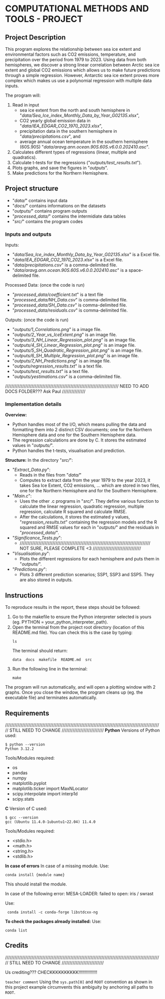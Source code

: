 # COMPUTATIONAL METHODS AND TOOLS - PROJECT 

## Project Description

This program explores the relationship between sea ice extent and environmental factors such as CO2 emissions, temperature, and precipitation over the period from 1979 to 2023. Using data from both hemispheres, we discover a strong linear correlation between Arctic sea ice extent and global CO2 emissions which allows us to make future predictions through a simple regression. However, Antarctic sea ice extent proves more complex which makes us use a polynomial regression with multiple data inputs.

The program will:
1. Read in input
   - sea ice extent from the north and south hemisphere in "*data/Sea_Ice_index_Monthly_Data_by_Year_G02135.xlsx*",
   - CO2 yearly global emission data in "*data/IEA_EDGAR_CO2_1970_2023.xlsx*",
   - precipitation data in the southern hemisphere in "*data/precipitations.csv*", and
   - average annual ocean temperature in the southern hemisphere (60S.90S) "*data/aravg.ann.ocean.90S.60S.v6.0.0.202410.asc*".
2. Calculates different types of regressions (linear, multiple and quadratics).
3. Calculate t-tests for the regressions ("*outputs/test_results.txt*").
4. Plots graphs, and save the figures in "*outputs*".
5. Make predictions for the Northern Hemisphere.


## Project structure

- "*data/*" contains input data
- "*docs/*" contains informations on the datasets
- "*outputs/*" contains program outputs
- "*processed_data/*" contains the intermidiate data tables 
- "*src/*" contains the program codes

### Inputs and outputs

Inputs:
- "*data/Sea_Ice_index_Monthly_Data_by_Year_G02135.xlsx*" is a Excel file. 
- "*data/IEA_EDGAR_CO2_1970_2023.xlsx*" is a Excel file.
- "*data/precipitations.csv*" is a comma-delimited file.
- "*data/aravg.ann.ocean.90S.60S.v6.0.0.202410.asc*" is a space-delimited file.

Processed Data: (once the code is run)
- "*processed_data/coefficient.txt*" is a text file
- "*processed_data/NH_Data.csv*" is comma-delimited file.
- "*processed_data/SH_Data.csv*" is comma-delimited file.
- "*processed_data/residuals.csv*" is comma-delimited file.

Outputs: (once the code is run)
- "*outputs/1_Correlations.png*" is a image file.
- "*outputs/2_Year_vs_IceExtent.png*" is an image file.
- "*outputs/3_NH_Linear_Regression_plot.png*" is an image file.
- "*outputs/4_SH_Linear_Regression_plot.png*" is an image file.
- "*outputs/5_SH_Quadratic_Regression_plot.png*" is an image file.
- "*outputs/6_SH_Multiple_Regression_plot.png*" is an image file.
- "*outputs/7_NH_Predictions.png*" is an image file.
- "*outputs/regression_results.txt*" is a text file.
- "*outputs/test_results.txt*" is a text file.
- "*outputs/yestimations.csv*" is a comma-delimited file.

///////////////////////////////////////////////////////////////////////// NEED TO ADD DOCS FOLDER??? Ask Paul ///////////////

### Implementation details
 
**Overview:**
- Python handles most of the I/O, which means pulling the data and formatting them into 2 distinct CSV documents; one for the Northern Hemisphere data and one for the Southern Hemisphere data. 
- The regression calculations are done by C. It stores the estimated values in "*outputs/*".
- Python handles the t-tests, visualisation and prediction.

**Structure:** In the directory "*src/*":
- "*Extract_Data.py*":
  - Reads in the files from "*data/*"
  - Computes to extract data from the year 1979 to the year 2023, it takes Sea Ice Extent, CO2 emissions, ... which are stored in two files, one for the Northern Hemisphere and for the Southern Hemisphere.
- "*Main.c*":
  - Uses the other .c programs in "*src/*". They define various function to calculate the linear regression, quadratic regression, multiple regression, calculate R squared and calculate RMSE.
  - After the calculations, it stores the estimated y values, "*regression_results.txt*" containing the regression models and the R squared and RMSE values for each in "*outputs/*" and the residuals in "*processed_data/*".
- "*Significance_Tests.py*":
  - //////////////////////////////////////////////////////////////////////////////////// NOT SURE, PLEASE COMPLETE <3 ///////////////////////////////
- "*Visualisation.py*":
  - Plots the different regressions for each hemisphere and puts them in "*outputs/*".
- "*Predictions.py*":
  - Plots 3 different prediction scenarios; SSP1, SSP3 and SSP5. They are also stored in outputs.


## Instructions

To reproduce results in the report, these steps should be followed:

1. Go to the makefile to ensure the Python interpreter selected is yours (eg. PYTHON = your_python_interpreter_path).
2. Open the terminal from the project root directory (location of this README.md file). You can check this is the case by typing:
    ```
    ls
    ```
    The terminal should return:
    ```
    data  docs  makefile  README.md  src
    ```
3. Run the following line in the terminal:
    ```
    make
    ```
The program will run automatically, and will open a plotting window with 2 graphs. 
Once you close the window, the program cleans up (eg. the executable file) and terminates automatically.

## Requirements
///////////////////////////////////////////////////////////////////////////////////////////////////// STILL NEED TO CHANGE ///////////////////////////
**Python**
Versions of Python used: 
```
$ python --version
Python 3.12.2
```

Tools/Modules required: 
- os
- pandas
- numpy
- matplotlib.pyplot
- matplotlib.ticker import MaxNLocator
- scipy.interpolate import interp1d
- scipy.stats

**C**
Version of C used:
```
$ gcc --version
gcc (Ubuntu 11.4.0-1ubuntu1~22.04) 11.4.0
```

Tools/Modules required:
- <stdio.h>
- <math.h>
- <string.h>
- <stdlib.h>

**In case of errors**
In case of a missing module.
Use:
 ```
 conda install {module name}
```
This should install the module.

In case of the following error:
MESA-LOADER: failed to open: iris / swrast

Use:
```
 conda install -c conda-forge libstdcxx-ng
```

**To check the packages already installed:**
Use:
```
conda list
```

## Credits
///////////////////////////////////////////////////////////////////////////////////////////////////// STILL NEED TO CHANGE ///////////////////////////

Us crediting??? CHECKKKKKKKKKK!!!!!!!!!!!!!!!


`teacher comment`
Using the `sys.path[0]` and `ROOT` convention as shown in this project example circumvents this ambiguity by anchoring all paths to `ROOT`.


